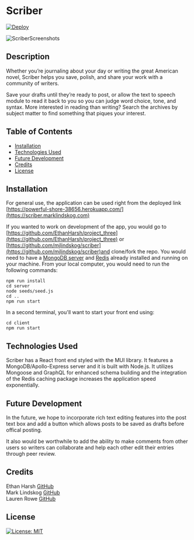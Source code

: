 # Scriber

[![Deploy](https://www.herokucdn.com/deploy/button.svg)](https://powerful-shore-38656.herokuapp.com/)

![ScriberScreenshots](https://user-images.githubusercontent.com/78819957/137565697-dd332b35-8eed-47a9-bb8f-7c955f798015.png)

## Description

Whether you’re journaling about your day or writing the great American novel, Scriber helps you save, polish, and share your work with a community of writers.

Save your drafts until they’re ready to post, or allow the text to speech module to read it back to you so you can judge word choice, tone, and syntax. More interested in reading than writing? Search the archives by subject matter to find something that piques your interest.

## Table of Contents

- [Installation](#installation)
- [Technologies Used](#technologies-used)
- [Future Development](#future-development)
- [Credits](#credits)
- [License](#license)

## Installation

For general use, the application can be used right from the deployed link [https://powerful-shore-38656.herokuapp.com/](https://scriber.marklindskog.com)

If you wanted to work on development of the app, you would go to [https://github.com/EthanHarsh/project_three](https://github.com/EthanHarsh/project_three) or [https://github.com/mjlindskog/scriber](https://github.com/mjlindskog/scriber)and clone/fork the repo. You would need to have a [MongoDB server](https://www.mongodb.com/try/download/community) and [Redis](https://redis.io/) already installed and running on your machine. From your local computer, you would need to run the following commands:

```
npm run install
cd server
node seeds/seed.js
cd ..
npm run start
```

In a second terminal, you'll want to start your front end using:

```
cd client
npm run start
```

## Technologies Used

Scriber has a React front end styled with the MUI library. It features a MongoDB/Apollo-Express server and it is built with Node.js. It utilizes Mongoose and GraphQL for enhanced schema building and the integration of the Redis caching package increases the application speed exponentially.

## Future Development

In the future, we hope to incorporate rich text editing features into the post text box and add a button which allows posts to be saved as drafts before offical posting.

It also would be worthwhile to add the ability to make comments from other users so writers can collaborate and help each other edit their entries through peer review.

## Credits

Ethan Harsh [GitHub](https://github.com/EthanHarsh) <br>
Mark Lindskog [GitHub](https://github.com/mjlindskog) <br>
Lauren Rowe [GitHub](https://github.com/LaurenR01) <br>

## License

[![License: MIT](https://img.shields.io/badge/License-MIT-yellow.svg)](https://opensource.org/licenses/MIT)
